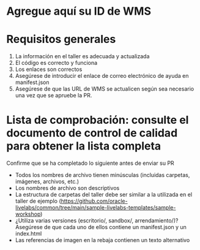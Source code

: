 # Agregue aquí su ID de WMS

# Requisitos generales

1.  La información en el taller es adecuada y actualizada
2.  El código es correcto y funciona
3.  Los enlaces son correctos
4.  Asegúrese de introducir el enlace de correo electrónico de ayuda en manifest.json
5.  Asegúrese de que las URL de WMS se actualicen según sea necesario una vez que se apruebe la PR.

# Lista de comprobación: consulte el documento de control de calidad para obtener la lista completa

Confirme que se ha completado lo siguiente antes de enviar su PR

*    Todos los nombres de archivo tienen minúsculas (incluidas carpetas, imágenes, archivos, etc.)
*    Los nombres de archivo son descriptivos
*    La estructura de carpetas del taller debe ser similar a la utilizada en el taller de ejemplo (https://github.com/oracle-livelabs/common/tree/main/sample-livelabs-templates/sample-workshop)
*    ¿Utiliza varias versiones (escritorio/, sandbox/, arrendamiento/)? Asegúrese de que cada uno de ellos contiene un manifest.json y un index.html
*    Las referencias de imagen en la rebaja contienen un texto alternativo